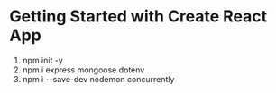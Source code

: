 # Getting Started with Create React App

1. npm init -y
2. npm i express mongoose dotenv 
3. npm i --save-dev nodemon concurrently



